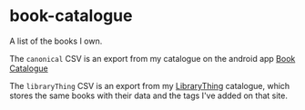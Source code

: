 book-catalogue
==============

A list of the books I own. 

The `canonical` CSV is an export from my catalogue on the android app [Book Catalogue](https://play.google.com/store/apps/details?id=com.eleybourn.bookcatalogue&hl=en)

The `libraryThing` CSV is an export from my [LibraryThing](https://www.librarything.com/catalog/tripofmice) catalogue, which stores the same books with their data and the tags I've added on that site. 
